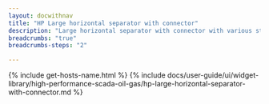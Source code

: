 ```yaml
---
layout: docwithnav
title: "HP Large horizontal separator with connector"
description: "Large horizontal separator with connector with various states."
breadcrumbs: "true"
breadcrumbs-steps: "2"

---
```

{% include get-hosts-name.html %}
{% include docs/user-guide/ui/widget-library/high-performance-scada-oil-gas/hp-large-horizontal-separator-with-connector.md %}
